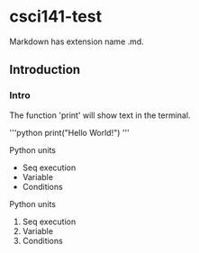 # csci141-test

Markdown has extension name .md.

## Introduction

### Intro

The function 'print' will show text in the terminal.

'''python
print("Hello World!")
'''

Python units
* Seq execution
* Variable
* Conditions

Python units
1. Seq execution
1. Variable
1. Conditions